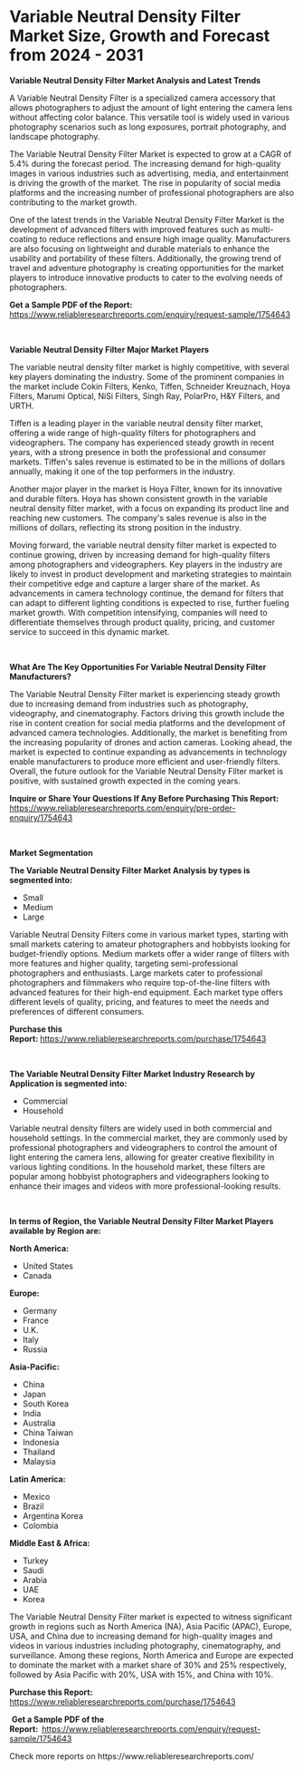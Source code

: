 <p><h1>Variable Neutral Density Filter Market Size, Growth and Forecast from 2024 - 2031</h1></p><p><strong>Variable Neutral Density Filter Market Analysis and Latest Trends</strong></p>
<p><p>A Variable Neutral Density Filter is a specialized camera accessory that allows photographers to adjust the amount of light entering the camera lens without affecting color balance. This versatile tool is widely used in various photography scenarios such as long exposures, portrait photography, and landscape photography.</p><p>The Variable Neutral Density Filter Market is expected to grow at a CAGR of 5.4% during the forecast period. The increasing demand for high-quality images in various industries such as advertising, media, and entertainment is driving the growth of the market. The rise in popularity of social media platforms and the increasing number of professional photographers are also contributing to the market growth.</p><p>One of the latest trends in the Variable Neutral Density Filter Market is the development of advanced filters with improved features such as multi-coating to reduce reflections and ensure high image quality. Manufacturers are also focusing on lightweight and durable materials to enhance the usability and portability of these filters. Additionally, the growing trend of travel and adventure photography is creating opportunities for the market players to introduce innovative products to cater to the evolving needs of photographers.</p></p>
<p><strong>Get a Sample PDF of the Report:&nbsp;</strong> <a href="https://www.reliableresearchreports.com/enquiry/request-sample/1754643">https://www.reliableresearchreports.com/enquiry/request-sample/1754643</a></p>
<p>&nbsp;</p>
<p><strong>Variable Neutral Density Filter Major Market Players</strong></p>
<p><p>The variable neutral density filter market is highly competitive, with several key players dominating the industry. Some of the prominent companies in the market include Cokin Filters, Kenko, Tiffen, Schneider Kreuznach, Hoya Filters, Marumi Optical, NiSi Filters, Singh Ray, PolarPro, H&Y Filters, and URTH. </p><p>Tiffen is a leading player in the variable neutral density filter market, offering a wide range of high-quality filters for photographers and videographers. The company has experienced steady growth in recent years, with a strong presence in both the professional and consumer markets. Tiffen's sales revenue is estimated to be in the millions of dollars annually, making it one of the top performers in the industry.</p><p>Another major player in the market is Hoya Filter, known for its innovative and durable filters. Hoya has shown consistent growth in the variable neutral density filter market, with a focus on expanding its product line and reaching new customers. The company's sales revenue is also in the millions of dollars, reflecting its strong position in the industry.</p><p>Moving forward, the variable neutral density filter market is expected to continue growing, driven by increasing demand for high-quality filters among photographers and videographers. Key players in the industry are likely to invest in product development and marketing strategies to maintain their competitive edge and capture a larger share of the market. As advancements in camera technology continue, the demand for filters that can adapt to different lighting conditions is expected to rise, further fueling market growth. With competition intensifying, companies will need to differentiate themselves through product quality, pricing, and customer service to succeed in this dynamic market.</p></p>
<p>&nbsp;</p>
<p><strong>What Are The Key Opportunities For Variable Neutral Density Filter Manufacturers?</strong></p>
<p><p>The Variable Neutral Density Filter market is experiencing steady growth due to increasing demand from industries such as photography, videography, and cinematography. Factors driving this growth include the rise in content creation for social media platforms and the development of advanced camera technologies. Additionally, the market is benefiting from the increasing popularity of drones and action cameras. Looking ahead, the market is expected to continue expanding as advancements in technology enable manufacturers to produce more efficient and user-friendly filters. Overall, the future outlook for the Variable Neutral Density Filter market is positive, with sustained growth expected in the coming years.</p></p>
<p><strong>Inquire or Share Your Questions If Any Before Purchasing This Report:</strong> <a href="https://www.reliableresearchreports.com/enquiry/pre-order-enquiry/1754643">https://www.reliableresearchreports.com/enquiry/pre-order-enquiry/1754643</a></p>
<p>&nbsp;</p>
<p><strong>Market Segmentation</strong></p>
<p><strong>The Variable Neutral Density Filter Market Analysis by types is segmented into:</strong></p>
<p><ul><li>Small</li><li>Medium</li><li>Large</li></ul></p>
<p><p>Variable Neutral Density Filters come in various market types, starting with small markets catering to amateur photographers and hobbyists looking for budget-friendly options. Medium markets offer a wider range of filters with more features and higher quality, targeting semi-professional photographers and enthusiasts. Large markets cater to professional photographers and filmmakers who require top-of-the-line filters with advanced features for their high-end equipment. Each market type offers different levels of quality, pricing, and features to meet the needs and preferences of different consumers.</p></p>
<p><strong>Purchase this Report:&nbsp;</strong><a href="https://www.reliableresearchreports.com/purchase/1754643">https://www.reliableresearchreports.com/purchase/1754643</a></p>
<p>&nbsp;</p>
<p><strong>The Variable Neutral Density Filter Market Industry Research by Application is segmented into:</strong></p>
<p><ul><li>Commercial</li><li>Household</li></ul></p>
<p><p>Variable neutral density filters are widely used in both commercial and household settings. In the commercial market, they are commonly used by professional photographers and videographers to control the amount of light entering the camera lens, allowing for greater creative flexibility in various lighting conditions. In the household market, these filters are popular among hobbyist photographers and videographers looking to enhance their images and videos with more professional-looking results.</p></p>
<p>&nbsp;</p>
<p><strong>In terms of Region, the Variable Neutral Density Filter Market Players available by Region are:</strong></p>
<p>
    <p> <strong> North America: </strong>
        <ul>
            <li>United States</li>
            <li>Canada</li>
        </ul>
        </p> 
    <p> <strong> Europe: </strong>
        <ul>
            <li>Germany</li>
            <li>France</li>
            <li>U.K.</li>
            <li>Italy</li>
            <li>Russia</li>
        </ul>
        </p> 
    <p> <strong> Asia-Pacific: </strong>
        <ul>
            <li>China</li>
            <li>Japan</li>
            <li>South Korea</li>
            <li>India</li>
            <li>Australia</li>
            <li>China Taiwan</li>
            <li>Indonesia</li>
            <li>Thailand</li>
            <li>Malaysia</li>
        </ul>
        </p> 
    <p> <strong> Latin America: </strong>
        <ul>
            <li>Mexico</li>
            <li>Brazil</li>
            <li>Argentina Korea</li>
            <li>Colombia</li>
        </ul>
        </p> 
    <p> <strong> Middle East & Africa: </strong>
        <ul>
            <li>Turkey</li>
            <li>Saudi</li>
            <li>Arabia</li>
            <li>UAE</li>
            <li>Korea</li>
        </ul>
    </p>
    </p>
<p><p>The Variable Neutral Density Filter market is expected to witness significant growth in regions such as North America (NA), Asia Pacific (APAC), Europe, USA, and China due to increasing demand for high-quality images and videos in various industries including photography, cinematography, and surveillance. Among these regions, North America and Europe are expected to dominate the market with a market share of 30% and 25% respectively, followed by Asia Pacific with 20%, USA with 15%, and China with 10%.</p></p>
<p><strong>Purchase this Report: </strong><a href="https://www.reliableresearchreports.com/purchase/1754643">https://www.reliableresearchreports.com/purchase/1754643</a></p>
<p>&nbsp;<strong>Get a Sample PDF of the Report:&nbsp;&nbsp;</strong><a href="https://www.reliableresearchreports.com/enquiry/request-sample/1754643">https://www.reliableresearchreports.com/enquiry/request-sample/1754643</a></p>
<p><strong></strong></p>
<p>Check more reports on https://www.reliableresearchreports.com/</p>